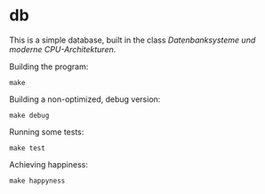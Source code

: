 # db

This is a simple database, built in the class _Datenbanksysteme und moderne CPU-Architekturen_.

Building the program:

    make

Building a non-optimized, debug version:

    make debug

Running some tests:

    make test

Achieving happiness:

    make happyness
